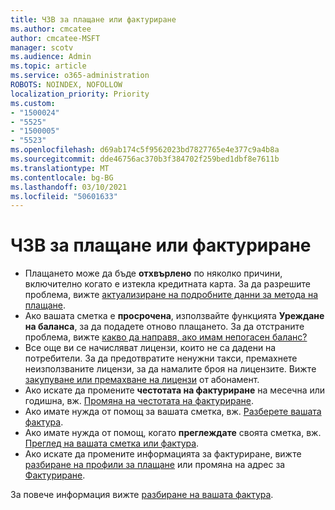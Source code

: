 ```yaml
---
title: ЧЗВ за плащане или фактуриране
ms.author: cmcatee
author: cmcatee-MSFT
manager: scotv
ms.audience: Admin
ms.topic: article
ms.service: o365-administration
ROBOTS: NOINDEX, NOFOLLOW
localization_priority: Priority
ms.custom:
- "1500024"
- "5525"
- "1500005"
- "5523"
ms.openlocfilehash: d69ab174c5f9562023bd7827765e4e377c9a4b8a
ms.sourcegitcommit: dde46756ac370b3f384702f259bed1dbf8e7611b
ms.translationtype: MT
ms.contentlocale: bg-BG
ms.lasthandoff: 03/10/2021
ms.locfileid: "50601633"
---
```

# <a name="billing-or-invoice-faq"></a>ЧЗВ за плащане или фактуриране

- Плащането може да бъде **отхвърлено** по няколко причини, включително когато е изтекла кредитната карта. За да разрешите проблема, вижте [актуализиране на подробните данни за метода на плащане](https://docs.microsoft.com/microsoft-365/commerce/billing-and-payments/manage-payment-methods#update-payment-method-details).
- Ако вашата сметка е **просрочена**, използвайте функцията **Уреждане на баланса**, за да подадете отново плащането. За да отстраните проблема, вижте [какво да направя, ако имам непогасен баланс?](https://docs.microsoft.com/microsoft-365/commerce/billing-and-payments/pay-for-your-subscription#what-if-i-have-an-outstanding-balance)
- Все още ви се начисляват лицензи, които не са дадени на потребители. За да предотвратите ненужни такси, премахнете неизползваните лицензи, за да намалите броя на лицензите. Вижте [закупуване или премахване на лицензи](https://docs.microsoft.com/microsoft-365/commerce/licenses/buy-licenses) от абонамент.
- Ако искате да промените **честотата на фактуриране** на месечна или годишна, вж. [Промяна на честотата на фактуриране](https://docs.microsoft.com/microsoft-365/commerce/billing-and-payments/change-payment-frequency).
- Ако имате нужда от помощ за вашата сметка, вж. [Разберете вашата фактура](https://docs.microsoft.com/microsoft-365/commerce/billing-and-payments/understand-your-invoice2).
- Ако имате нужда от помощ, когато **преглеждате** своята сметка, вж. [Преглед на вашата сметка или фактура](https://docs.microsoft.com/microsoft-365/commerce/billing-and-payments/view-your-bill-or-invoice).
- Ако искате да промените информацията за фактуриране, вижте [разбиране на профили за плащане](https://docs.microsoft.com/microsoft-365/commerce/billing-and-payments/manage-billing-profiles) или промяна на адрес за [Фактуриране](https://docs.microsoft.com/microsoft-365/commerce/billing-and-payments/change-your-billing-addresses).

За повече информация вижте [разбиране на вашата фактура](https://docs.microsoft.com/microsoft-365/commerce/billing-and-payments/understand-your-invoice2).